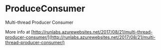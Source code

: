 # ProduceConsumer

Multi-thread Producer Consumer

More info at [http://runlabs.azurewebsites.net/2017/08/21/multi-thread-producer-consumer/](http://runlabs.azurewebsites.net/2017/08/21/multi-thread-producer-consumer/)
